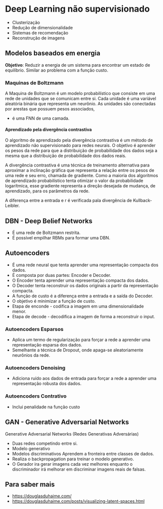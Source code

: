# Deep Learning não supervisionado

- Clusterização
- Redução de dimensionalidade
- Sistemas de recomendação
- Reconstrução de imagens

## Modelos baseados em energia

**Objetivo**: Reduzir a energia de um sistema para encontrar um estado de equilíbrio.
Similar ao problema com a função custo.

### Maquinas de Boltzmann

A Maquina de Boltzmann é um modelo probabilístico que consiste em uma rede de unidades que se comunicam entre si. Cada unidade é uma variável aleatória binária que representa um neurônio. As unidades são conectadas por arestas que possuem pesos associados,

- é uma FNN de uma camada.

#### Aprendizado pela divergência contrastiva

O algoritmo de aprendizado pela divergência contrastiva é um método de aprendizado não supervisionado para redes neurais. O objetivo é aprender os pesos da rede para que a distribuição de probabilidade dos dados seja a mesma que a distribuição de probabilidade dos dados reais.

A divergência contrastiva é uma técnica de treinamento alternativa para aproximar a inclinação gráfica que representa a relação entre os pesos de uma rede e seu erro, chamada de gradiente. Como a maioria dos algoritmos de aprendizado probabilístico tenta otimizar o valor da probabilidade logarítmica, esse gradiente representa a direção desejada de mudança, de aprendizado, para os parâmetros da rede.

A diferença entre a entrada e r é verificada pala divergência de Kullback-Leibler.

## DBN - Deep Belief Networks

- É uma rede de Boltzmann restrita.
- É possível empilhar RBMs para formar uma DBN.

## Autoencoders

- É uma rede neural que tenta aprender uma representação compacta dos dados.
- É composta por duas partes: Encoder e Decoder.
- O Encoder tenta aprender uma representação compacta dos dados.
- O Decoder tenta reconstruir os dados originais a partir da representação compacta.
- A função de custo é a diferença entre a entrada e a saída do Decoder.
- O objetivo é minimizar a função de custo.
- Etapa de enconde - codifica a imagem em uma dimensionalidade menor.
- Etapa de decode - decodifica a imagem de forma a reconstruir o input.

### Autoencoders Esparsos

- Aplica um termo de regularização para forçar a rede a aprender uma representação esparsa dos dados.
- Semelhante a técnica de Dropout, onde apaga-se aleatoriamente neurônios da rede.
  
### Autoencoders Denoising

- Adiciona ruído aos dados de entrada para forçar a rede a aprender uma representação robusta dos dados.

### Autoencoders Contrativo

- Inclui penalidade na função custo

## GAN - Generative Adversarial Networks 

Generative Adversarial Networks (Redes Generativas Adversárias)

- Duas redes competindo entre si.
- Modelo generativo
- Modelos discriminativos Aprendem a fronteira entre classes de dados.
- Realiza o backpropagation para treinar o modelo generativo.
- O Gerador ira gerar imagens cada vez melhores enquanto o discriminador irá melhorar em discriminar imagens reais de falsas.
  
## Para saber mais

- https://douglasduhaime.com/
- https://douglasduhaime.com/posts/visualizing-latent-spaces.html